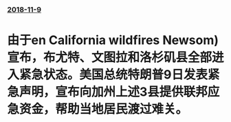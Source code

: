 ### [2018-11-9](/news/2018/11/9/index.md)

##### 
# 由于en California wildfires Newsom)宣布，布尤特、文图拉和洛杉矶县全部进入紧急状态。美国总统特朗普9日发表紧急声明，宣布向加州上述3县提供联邦应急资金，帮助当地居民渡过难关。




